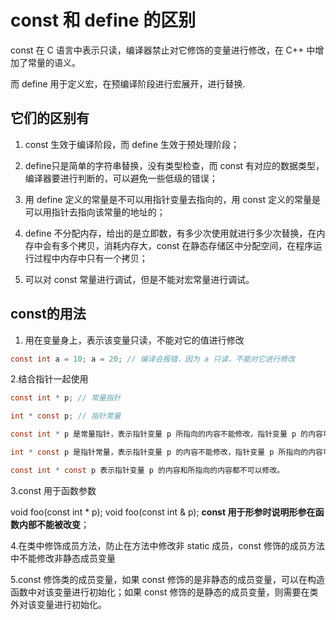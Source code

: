 # const 和 define 的区别

const 在 C 语言中表示只读，编译器禁止对它修饰的变量进行修改，在 C++ 中增加了常量的语义。

而 define 用于定义宏，在预编译阶段进行宏展开，进行替换.

## 它们的区别有

 1. const 生效于编译阶段，而 define 生效于预处理阶段；

 2. define只是简单的字符串替换，没有类型检查，而 const 有对应的数据类型，编译器要进行判断的，可以避免一些低级的错误；

 3. 用 define 定义的常量是不可以用指针变量去指向的，用 const 定义的常量是可以用指针去指向该常量的地址的；

 4. define 不分配内存，给出的是立即数，有多少次使用就进行多少次替换，在内存中会有多个拷贝，消耗内存大，const 在静态存储区中分配空间，在程序运行过程中内存中只有一个拷贝；

 5. 可以对 const 常量进行调试，但是不能对宏常量进行调试。

## const的用法

1. 用在变量身上，表示该变量只读，不能对它的值进行修改

```C
const int a = 10; a = 20; // 编译会报错，因为 a 只读，不能对它进行修改
```

2.结合指针一起使用

```C
const int * p; // 常量指针

int * const p; // 指针常量

const int * p 是常量指针，表示指针变量 p 所指向的内容不能修改，指针变量 p 的内容可以修改；

int * const p 是指针常量，表示指针变量 p 的内容不能修改，指针变量 p 所指向的内容可以修改；

const int * const p 表示指针变量 p 的内容和所指向的内容都不可以修改。
```

3.const 用于函数参数

 void foo(const int * p); void foo(const int & p); **const 用于形参时说明形参在函数内部不能被改变**；

4.在类中修饰成员方法，防止在方法中修改非 static 成员，const 修饰的成员方法中不能修改非静态成员变量

5.const 修饰类的成员变量，如果 const 修饰的是非静态的成员变量，可以在构造函数中对该变量进行初始化；如果 const 修饰的是静态的成员变量，则需要在类外对该变量进行初始化。
